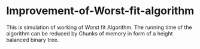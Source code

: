 # Improvement-of-Worst-fit-algorithm
This is simulation of working of Worst fit Algorithm. The running time of the algorithm can be reduced by Chunks of memory in form of a height balanced binary tree.
